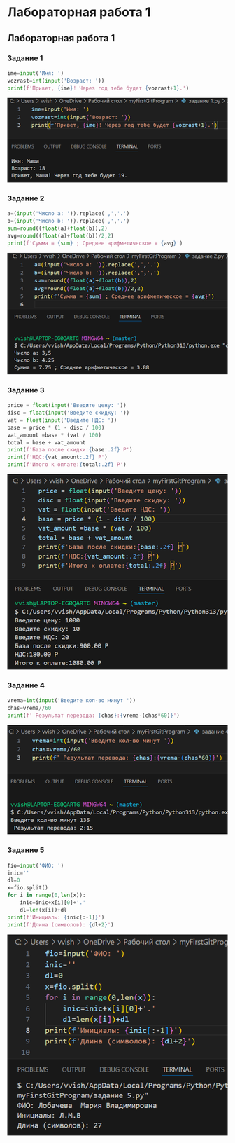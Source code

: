 # Лабораторная работа 1

## Лабораторная работа 1

### Задание 1
```python
ime=input('Имя: ')
vozrast=int(input('Возраст: '))
print(f'Привет, {ime}! Через год тебе будет {vozrast+1}.')
```
![Картинка 1](images/lab01/1.png)

### Задание 2
```python
a=(input('Число a: ')).replace(',','.')
b=(input('Число b: ')).replace(',','.')
sum=round((float(a)+float(b)),2)
avg=round((float(a)+float(b))/2,2)
print(f'Сумма = {sum} ; Среднее арифметическое = {avg}')
```
![Картинка 2](images/lab01/2.png)


### Задание 3
```python
price = float(input('Введите цену: '))
disc = float(input('Введите скидку: '))
vat = float(input('Введите НДС: '))
base = price * (1 - disc / 100)
vat_amount =base * (vat / 100)
total = base + vat_amount
print(f'База после скидки:{base:.2f} Р')
print(f'НДС:{vat_amount:.2f} Р')
print(f'Итого к оплате:{total:.2f} Р')
```
![Картинка 3](images/lab01/3.png)

### Задание 4
```python
vrema=int(input('Введите кол-во минут '))
chas=vrema//60
print(f' Результат перевода: {chas}:{vrema-(chas*60)}')
```
![Картинка 4](images/lab01/4.png)

### Задание 5
```python
fio=input('ФИО: ')
inic=''
dl=0
x=fio.split()
for i in range(0,len(x)):
    inic=inic+x[i][0]+'.'
    dl=len(x[i])+dl
print(f'Инициалы: {inic[:-1]}')
print(f'Длина (символов): {dl+2}')
```
![Картинка 5](images/lab01/5.png)
